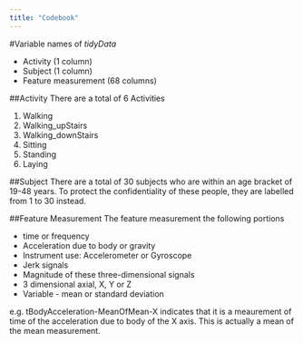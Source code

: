 ```yaml
---
title: "Codebook"
---
```


#Variable names of _tidyData_
- Activity (1 column)
- Subject (1 column)
- Feature measurement (68 columns)

##Activity
There are a total of 6 Activities

1. Walking
2. Walking_upStairs
3. Walking_downStairs
4. Sitting
5. Standing
6. Laying

##Subject
There are a total of 30 subjects who are within an age bracket of 19-48 years. To protect the confidentiality of these people, they are labelled from 1 to 30 instead.

##Feature Measurement
The feature measurement the following portions

- time or frequency
- Acceleration due to body or gravity
- Instrument use: Accelerometer or Gyroscope
- Jerk signals
- Magnitude of these three-dimensional signals
- 3 dimensional axial, X, Y or Z
- Variable - mean or standard deviation

e.g. tBodyAcceleration-MeanOfMean-X indicates that it is a meaurement of time of the acceleration due to body of the X axis. This is actually a mean of the mean measurement.
